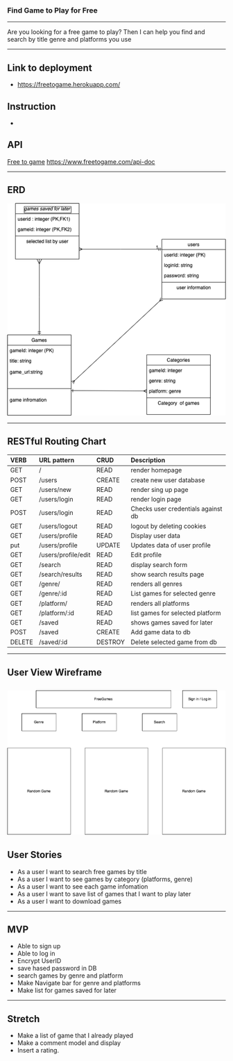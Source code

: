 ### Find Game to Play for Free
---

Are you looking for a free game to play? 
Then I can help you find and search by title genre and platforms you use

---

## Link to deployment

- https://freetogame.herokuapp.com/

## Instruction

- 

## API
 [Free to game](https://www.freetogame.com/api-doc)
 https://www.freetogame.com/api-doc


---

## ERD


![ERD](ERD.png)


---

## RESTful Routing Chart

| VERB | URL pattern | CRUD | Description |
| :--- | :--- | :--- | :--- |
| GET | / | READ | render homepage |
| POST | /users |CREATE | create new user database|
| GET | /users/new | READ | render sing up page|
| GET | /users/login | READ | render login page |
| POST | /users/login | READ | Checks user credentials against db
| GET | /users/logout| READ | logout by deleting cookies|
| GET | /users/profile| READ | Display user data|
| put | /users/profile| UPDATE | Updates data of user profile
| GET | /users/profile/edit | READ | Edit profile
| GET | /search | READ | display search form|
| GET | /search/results | READ | show search results page|
| GET | /genre/ | READ | renders all genres|
| GET | /genre/:id | READ | List games for selected genre
| GET | /platform/ | READ | renders all platforms |
| GET | /platform/:id |READ| list games for selected platform
| GET | /saved | READ | shows games saved for later
| POST | /saved | CREATE | Add game data to db
| DELETE | /saved/:id | DESTROY | Delete selected game from db

---

## User View Wireframe

![Wireframe](Untitled.png)
---

## User Stories
- As a user I want to search free games by title
- As a user I want to see games by category (platforms, genre)
- As a user I want to see each game infomation
- As a user I want to save list of games that I want to play later
- As a user I want to download games

---

## MVP
- Able to sign up
- Able to log in
- Encrypt UserID
- save hased password in DB
- search games by genre and platform
- Make Navigate bar for genre and platforms
- Make list for games saved for later

--- 

## Stretch
- Make a list of game that I already played
- Make a comment model and display
- Insert a rating.